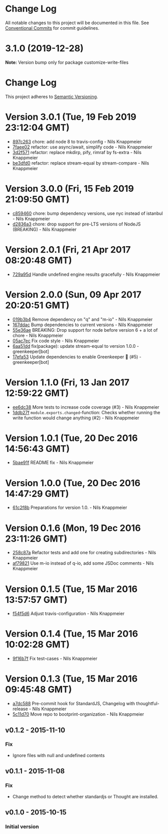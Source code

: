 # Change Log

All notable changes to this project will be documented in this file.
See [Conventional Commits](https://conventionalcommits.org) for commit guidelines.

# 3.1.0 (2019-12-28)

**Note:** Version bump only for package customize-write-files





# Change Log

This project adheres to [Semantic Versioning](http://semver.org/).

<a name="current-release"></a>
# Version 3.0.1 (Tue, 19 Feb 2019 23:12:04 GMT)

* [897c263](https://github.com/bootprint/customize-write-files/commit/897c263) chore: add node 8 to travis-config - Nils Knappmeier
* [7faee02](https://github.com/bootprint/customize-write-files/commit/7faee02) refactor: use async/await, simplify code - Nils Knappmeier
* [3d2f571](https://github.com/bootprint/customize-write-files/commit/3d2f571) refactor: replace mkdirp, pify, rimraf  by fs-extra - Nils Knappmeier
* [be3dfd0](https://github.com/bootprint/customize-write-files/commit/be3dfd0) refactor: replace stream-equal by stream-compare - Nils Knappmeier


# Version 3.0.0 (Fri, 15 Feb 2019 21:09:50 GMT)

* [c859460](https://github.com/bootprint/customize-write-files/commit/c859460) chore: bump dependency versions, use nyc instead of istanbul - Nils Knappmeier
* [d2836a3](https://github.com/bootprint/customize-write-files/commit/d2836a3) chore: drop support for pre-LTS versions of NodeJS (BREAKING) - Nils Knappmeier



# Version 2.0.1 (Fri, 21 Apr 2017 08:20:48 GMT)

* [729a95d](https://github.com/bootprint/customize-write-files/commit/729a95d) Handle undefined engine results gracefully - Nils Knappmeier

# Version 2.0.0 (Sun, 09 Apr 2017 20:20:51 GMT)

* [019b3b4](https://github.com/bootprint/customize-write-files/commit/019b3b4) Remove dependency on "q" and "m-io" - Nils Knappmeier
* [167ddac](https://github.com/bootprint/customize-write-files/commit/167ddac) Bump dependencies to current versions - Nils Knappmeier
* [55e36ae](https://github.com/bootprint/customize-write-files/commit/55e36ae) BREAKING: Drop support for node before version 6 + a lot of chore - Nils Knappmeier
* [05ac7ec](https://github.com/bootprint/customize-write-files/commit/05ac7ec) Fix code style - Nils Knappmeier
* [6aa51dd](https://github.com/bootprint/customize-write-files/commit/6aa51dd) fix(package): update stream-equal to version 1.0.0 - greenkeeper[bot]
* [17efa53](https://github.com/bootprint/customize-write-files/commit/17efa53) Update dependencies to enable Greenkeeper 🌴 (#5) - greenkeeper[bot]



# Version 1.1.0 (Fri, 13 Jan 2017 12:59:22 GMT)

* [ee6dc38](https://github.com/bootprint/customize-write-files/commit/ee6dc38) More tests to increase code coverage (#3) - Nils Knappmeier
* [1ddb27f](https://github.com/bootprint/customize-write-files/commit/1ddb27f) `module.exports.changed`-function: Checks whether running the write function would change anything (#2) - Nils Knappmeier

# Version 1.0.1 (Tue, 20 Dec 2016 14:56:43 GMT)

* [5bae91f](https://github.com/bootprint/customize-write-files/commit/5bae91f) README fix - Nils Knappmeier

# Version 1.0.0 (Tue, 20 Dec 2016 14:47:29 GMT)

* [61c2f8b](https://github.com/bootprint/customize-write-files/commit/61c2f8b) Preparations for version 1.0. - Nils Knappmeier

# Version 0.1.6 (Mon, 19 Dec 2016 23:11:26 GMT)

* [258c87a](https://github.com/bootprint/customize-write-files/commit/258c87a) Refactor tests and add one for creating subdirectories - Nils Knappmeier
* [af79821](https://github.com/bootprint/customize-write-files/commit/af79821) Use m-io instead of q-io, add some JSDoc comments - Nils Knappmeier

# Version 0.1.5 (Tue, 15 Mar 2016 13:57:57 GMT)

* [f54f5d6](https://github.com/bootprint/customize-write-files/commit/f54f5d6) Adjust travis-configuration - Nils Knappmeier


# Version 0.1.4 (Tue, 15 Mar 2016 10:02:28 GMT)

* [9f16b7f](https://github.com/bootprint/customize-write-files/commit/9f16b7f) Fix test-cases - Nils Knappmeier

# Version 0.1.3 (Tue, 15 Mar 2016 09:45:48 GMT)

* [a7dc588](https://github.com/bootprint/customize-write-files/commit/a7dc588) Pre-commit hook for StandardJS, Changelog with thoughtful-release - Nils Knappmeier
* [5c11d70](https://github.com/bootprint/customize-write-files/commit/5c11d70) Move repo to bootprint-organization - Nils Knappmeier

## v0.1.2 - 2015-11-10

### Fix

* Ignore files with null and undefined contents

## v0.1.1 - 2015-11-08

### Fix

* Change method to detect whether standardjs or Thought are installed.


## v0.1.0 - 2015-10-15
### Initial version
